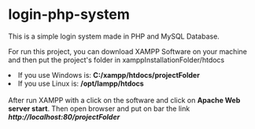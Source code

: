 # login-php-system
This is a simple login system made in PHP and MySQL Database.

For run this project, you can download XAMPP Software on your machine and then
put the project's folder in xamppInstallationFolder/htdocs
<br>
<li>If you use Windows is: <b>C:/xampp/htdocs/projectFolder</b></li>
<li>If you use Linux is: <b>/opt/lampp/htdocs</b></li>
<br>
After run XAMPP with a click on the software and click on <b>Apache Web server start</b>. Then open browser and put on bar the link
<em><b> http://localhost:80/projectFolder</b></em>